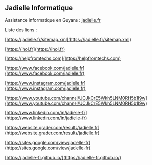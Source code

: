 ## Jadielle Informatique

Assistance informatique en Guyane : [jadielle.fr](jadielle.fr)

Liste des liens :  

[https://jadielle.fr/sitemap.xml](https://jadielle.fr/sitemap.xml)

[https://ihol.fr](https://ihol.fr)

[https://helpfromtechs.com](https://helpfromtechs.com)

[https://www.facebook.com/jadielle.fr](https://www.facebook.com/jadielle.fr)

[https://www.instagram.com/jadielle.fr](https://www.instagram.com/jadielle.fr)

[https://www.youtube.com/channel/UCJkCrE5Wkh5LNM0RH5b1I9w](https://www.youtube.com/channel/UCJkCrE5Wkh5LNM0RH5b1I9w)

[https://www.linkedin.com/in/jadielle-fr](https://www.linkedin.com/in/jadielle-fr)

[https://website.grader.com/results/jadielle.fr](https://website.grader.com/results/jadielle.fr)

[https://sites.google.com/view/jadielle-fr](https://sites.google.com/view/jadielle-fr)

[https://jadielle-fr.github.io/](https://jadielle-fr.github.io/)
